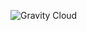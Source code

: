 ![Gravity Cloud](https://res.cloudinary.com/dor5uewzz/image/upload/v1721031079/github-readme_dcwaie.png)
